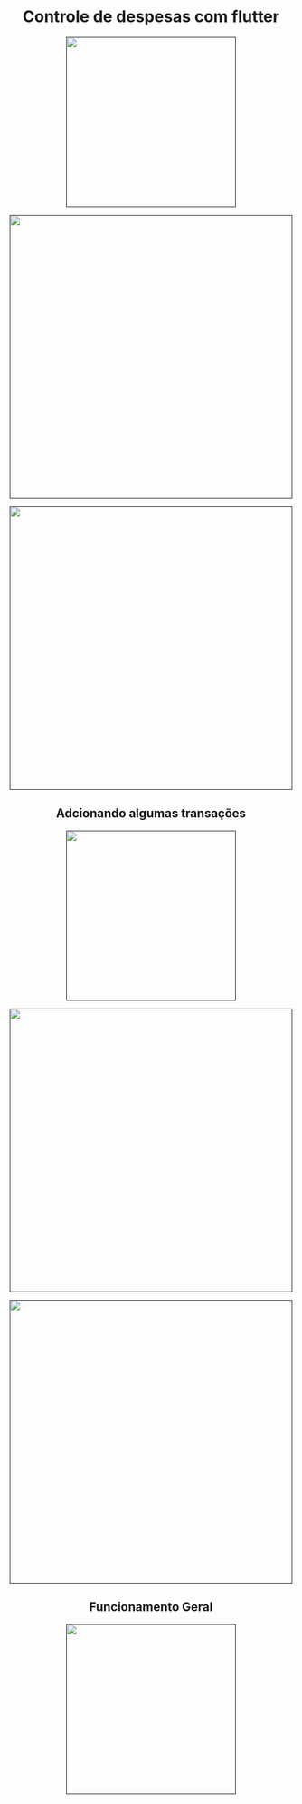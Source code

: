 <h1 align="center" >Controle de despesas com flutter</h1>


<p align="center"><a href="" target="_blank"><img src="https://drive.google.com/uc?export=view&id=1yYeNU7Lcuu87rsXouXDKVFnXsKxO-kK5" width="300"></a></p>
<p align="center"><a href="" target="_blank" align='left'><img src="https://drive.google.com/uc?export=view&id=1_YBMYr03NN6diUuy2QqVnd5Ik_DamSi5" width="500"></a></p>
<p align="center"><a href="" target="_blank" align='left'><img src="https://drive.google.com/uc?export=view&id=1iONwgHbVpwoy6CDjH3PNWw7Nz5qmUkTr" width="500"></a></p>


<h2 align="center">Adcionando algumas transações</h2>
<p align="center"><a href="" target="_blank"><img src="https://drive.google.com/uc?export=view&id=1gjvjHBAl4Cs4gbXTq8vl1U4hg9LvZGSI" width="300"></a></p>
<p align="center"><a href="" target="_blank" align='left'><img src="https://drive.google.com/uc?export=view&id=1LeP_T7jB3ZiSHKbRl1cvBLEEWg-L_pYk" width="500"></a></p>
<p align="center"><a href="" target="_blank" align='left'><img src="https://drive.google.com/uc?export=view&id=1PcDgRUNoNsOaqMJnix2ivSwdpRfiaPwD" width="500"></a></p>

<h2 align="center">Funcionamento Geral</h2>
<p align="center"><a href="" target="_blank"><img src="https://drive.google.com/uc?export=view&id=1ArVFdPa6i0Brih0KOKo_bHTTik9BNdxE" width="300"></a></p>





